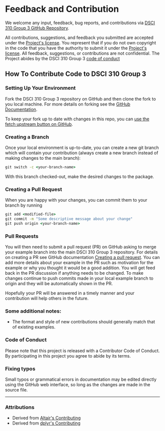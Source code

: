 # Feedback and Contribution

We welcome any input, feedback, bug reports, and contributions via [DSCI 310 Group 3
GitHub Repository](https://github.com/DSCI-310-2024/DSCI_310_Milestone_1_Group_3/tree/main).

All contributions, suggestions, and feedback you submitted are accepted under the [Project's license](./LICENSE). You represent that if you do not own copyright in the code that you have the authority to submit it under the [Project's license](./LICENSE). All feedback, suggestions, or contributions are not confidential. The Project abides by the DSCI 310 Group 3 [code of conduct](https://github.com/DSCI-310-2024/DSCI_310_Milestone_1_Group_3/tree/main/CODE_OF_CONDUCT.md)

## How To Contribute Code to DSCI 310 Group 3

### Setting Up Your Environment

Fork the DSCI 310 Group 3 repository on GitHub and then clone the fork to you local
machine. For more details on forking see the [GitHub
Documentation](https://help.github.com/en/articles/fork-a-repo).

To keep your fork up to date with changes in this repo,
you can [use the fetch upstream button on GitHub](https://docs.github.com/en/pull-requests/collaborating-with-pull-requests/working-with-forks/syncing-a-fork).


### Creating a Branch

Once your local environment is up-to-date, you can create a new git branch
which will contain your contribution
(always create a new branch instead of making changes to the main branch):

```cmd
git switch -c <your-branch-name>
```

With this branch checked-out, make the desired changes to the package.

### Creating a Pull Request

When you are happy with your changes, you can commit them to your branch by running

```cmd
git add <modified-file>
git commit -m "Some descriptive message about your change"
git push origin <your-branch-name>
```

### Pull Requests

You will then need to submit a pull request (PR) on GitHub asking to merge
your example branch into the main DSCI 310 Group 3 repository. For details on creating a PR see GitHub
documentation [Creating a pull
request](https://help.github.com/en/articles/creating-a-pull-request). You can
add more details about your example in the PR such as motivation for the
example or why you thought it would be a good addition.  You will get feed back
in the PR discussion if anything needs to be changed. To make changes continue
to push commits made in your local example branch to origin and they will be
automatically shown in the PR. 

Hopefully your PR will be answered in a timely manner and your contribution will
help others in the future.


### Some additional notes:

- The format and style of new contributions should generally match that of existing examples.

### Code of Conduct

Please note that this project is released with a Contributor Code of Conduct. By participating in this project you agree to abide by its terms.

### Fixing typos

Small typos or grammatical errors in documentation may be edited directly using the GitHub web interface, so long as the changes are made in the source file.

---

### Attributions

- Derived from [Altair's Contributing](https://github.com/altair-viz/altair/blob/main/CONTRIBUTING.md)
- Derived from [dplyr's Contributing](https://github.com/tidyverse/dplyr/blob/main/.github/CONTRIBUTING.md)